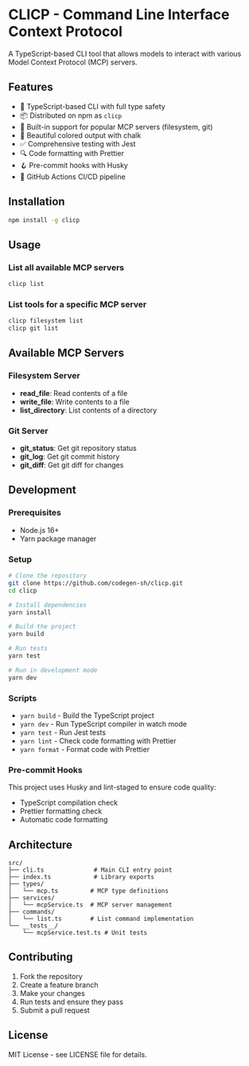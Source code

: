 # CLICP - Command Line Interface Context Protocol

A TypeScript-based CLI tool that allows models to interact with various Model Context Protocol (MCP) servers.

## Features

- 🚀 TypeScript-based CLI with full type safety
- 📦 Distributed on npm as `clicp`
- 🔧 Built-in support for popular MCP servers (filesystem, git)
- 🎨 Beautiful colored output with chalk
- ✅ Comprehensive testing with Jest
- 🔍 Code formatting with Prettier
- 🪝 Pre-commit hooks with Husky
- 🤖 GitHub Actions CI/CD pipeline

## Installation

```bash
npm install -g clicp
```

## Usage

### List all available MCP servers

```bash
clicp list
```

### List tools for a specific MCP server

```bash
clicp filesystem list
clicp git list
```

## Available MCP Servers

### Filesystem Server

- **read_file**: Read contents of a file
- **write_file**: Write contents to a file
- **list_directory**: List contents of a directory

### Git Server

- **git_status**: Get git repository status
- **git_log**: Get git commit history
- **git_diff**: Get git diff for changes

## Development

### Prerequisites

- Node.js 16+
- Yarn package manager

### Setup

```bash
# Clone the repository
git clone https://github.com/codegen-sh/clicp.git
cd clicp

# Install dependencies
yarn install

# Build the project
yarn build

# Run tests
yarn test

# Run in development mode
yarn dev
```

### Scripts

- `yarn build` - Build the TypeScript project
- `yarn dev` - Run TypeScript compiler in watch mode
- `yarn test` - Run Jest tests
- `yarn lint` - Check code formatting with Prettier
- `yarn format` - Format code with Prettier

### Pre-commit Hooks

This project uses Husky and lint-staged to ensure code quality:

- TypeScript compilation check
- Prettier formatting check
- Automatic code formatting

## Architecture

```
src/
├── cli.ts              # Main CLI entry point
├── index.ts            # Library exports
├── types/
│   └── mcp.ts         # MCP type definitions
├── services/
│   └── mcpService.ts  # MCP server management
├── commands/
│   └── list.ts        # List command implementation
└── __tests__/
    └── mcpService.test.ts # Unit tests
```

## Contributing

1. Fork the repository
2. Create a feature branch
3. Make your changes
4. Run tests and ensure they pass
5. Submit a pull request

## License

MIT License - see LICENSE file for details.
